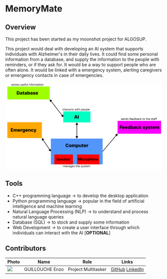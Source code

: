 # MemoryMate

## Overview

This project has been started as my moonshot project for ALGOSUP.

This project would deal with developing an AI system that supports individuals with Alzheimer's in their daily lives. It could find some personal information from a database, and supply the information to the people with reminders, or if they ask for. It would be a way to support people who are often alone. It would be linked with a emergency system, alerting caregivers or emergency contacts in case of emergencies.

![Figma Prototype](./Documents/Functional/Img/prototype.png)

## Tools

- C++ programming language -> to develop the desktop application
- Python programming language -> popular in the field of artificial intelligence and machine learning
- Natural Language Processing (NLP) -> to understand and process natural language queries
- Database (SQL) -> to stock and supply some information
- Web Development -> to create a user interface through which individuals can interact with the AI [**OPTIONAL**]

## Contributors

| Photo | Name | Role | Links |
|---|---|---|---|
| <img src="https://ca.slack-edge.com/T019N8PRR7W-U05SJQXHTSB-3d5d3475a625-50"> | GUILLOUCHE Enzo | Project Multitasker | [GitHub](https://github.com/EnzoGuillouche/) [LinkedIn](https://www.linkedin.com/in/enzo-g-b62114293/) |
